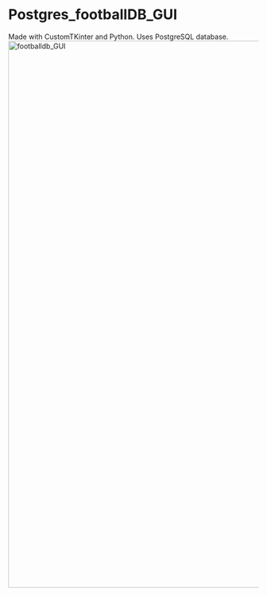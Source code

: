 # Postgres_footballDB_GUI
Made with CustomTKinter and Python. Uses PostgreSQL database.
<img width="1101" alt="footballdb_GUI" src="https://user-images.githubusercontent.com/97119093/236892865-1846e841-337c-430e-9288-b434315721f7.png">
